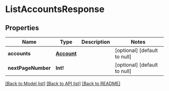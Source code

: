 # ListAccountsResponse

## Properties
Name | Type | Description | Notes
------------ | ------------- | ------------- | -------------
**accounts** | [**Account**](Account.md) |  | [optional] [default to null]
**nextPageNumber** | **Int!** |  | [optional] [default to null]

[[Back to Model list]](../README.md#documentation-for-models) [[Back to API list]](../README.md#documentation-for-api-endpoints) [[Back to README]](../README.md)


